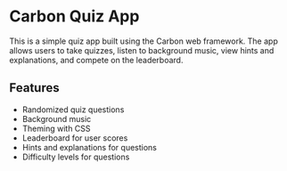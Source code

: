 # Carbon Quiz App

This is a simple quiz app built using the Carbon web framework. The app allows users to take quizzes, listen to background music, view hints and explanations, and compete on the leaderboard.

## Features

- Randomized quiz questions
- Background music
- Theming with CSS
- Leaderboard for user scores
- Hints and explanations for questions
- Difficulty levels for questions

